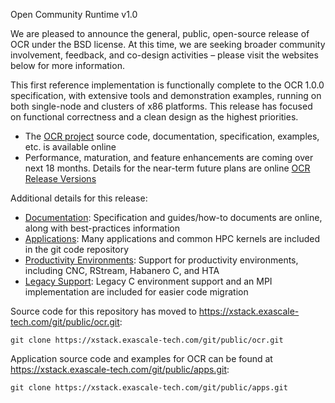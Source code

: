 Open Community Runtime v1.0

We are pleased to announce the general, public, open-source release of OCR under the BSD license. At this time, we are seeking broader community involvement, feedback, and co-design activities – please visit the websites below for more information.

This first reference implementation is functionally complete to the OCR 1.0.0 specification, with extensive tools and demonstration examples, running on both single-node and clusters of x86 platforms. This release has focused on functional correctness and a clean design as the highest priorities.

* The [OCR project](https://xstack.exascale-tech.com/wiki/index.php/Main_Page) source code, documentation, specification, examples, etc. is available online
* Performance, maturation, and feature enhancements are coming over next 18 months. Details for the near-term future plans are online
    [OCR Release Versions](https://xstack.exascale-tech.com/wiki/index.php/OCR_release_versions)

Additional details for this release:

* [Documentation](https://xstack.exascale-tech.com/wiki/index.php/Main_Page): Specification and guides/how-to documents are online, along with best-practices information
* [Applications](https://xstack.exascale-tech.com/wiki/index.php/Available_Applications,_Proxies_and_Kernels_\(Refactored_and_Original\)): Many applications and common HPC kernels are included in the git code repository
* [Productivity Environments](https://xstack.exascale-tech.com/git/public?p=xstack.git;a=tree;f=hll;hb=refs/heads/apps/master): Support for productivity environments, including CNC, RStream, Habanero C, and HTA 
* [Legacy Support](https://xstack.exascale-tech.com/git/public?p=xstack.git;a=tree;f=apps/libs/src;hb=refs/heads/apps/master): Legacy C environment support and an MPI implementation are included for easier code migration

Source code for this repository has moved to <https://xstack.exascale-tech.com/git/public/ocr.git>:

    git clone https://xstack.exascale-tech.com/git/public/ocr.git

Application source code and examples for OCR can be found at <https://xstack.exascale-tech.com/git/public/apps.git>:

    git clone https://xstack.exascale-tech.com/git/public/apps.git
